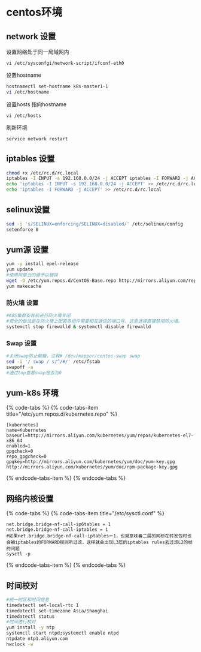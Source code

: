 # centos环境

## network 设置

设置网络处于同一局域网内

`vi /etc/sysconfgi/network-script/ifconf-eth0`

设置hostname

```bash
hostnamectl set-hostname k8s-master1-1
vi /etc/hostname
```

设置hosts 指向hostname

`vi /etc/hosts` 

刷新环境

`service network restart`



## iptables 设置

```bash
chmod +x /etc/rc.d/rc.local 
iptables -I INPUT -s 192.168.0.0/24 -j ACCEPT iptables -I FORWARD -j ACCEPT 
echo 'iptables -I INPUT -s 192.168.0.0/24 -j ACCEPT' >> /etc/rc.d/rc.local 
echo 'iptables -I FORWARD -j ACCEPT' >> /etc/rc.d/rc.local
```

## selinux设置

```bash
sed -i 's/SELINUX=enforcing/SELINUX=disabled/' /etc/selinux/config
setenforce 0
```

## yum源 设置

```bash
yum -y install epel-release
yum update
#使用阿里云的源予以替换
wget -O /etc/yum.repos.d/CentOS-Base.repo http://mirrors.aliyun.com/repo/Centos-7.repo 
yum makecache
```

### 防火墙 设置

```bash
#K8S集群安装前进行防火墙关闭
#安全的做法是在防火墙上配置各组件需要相互通信的端口号，这里选择直接禁用防火墙。
systemctl stop firewalld & systemctl disable firewalld
```

### Swap 设置

```bash
#关闭swap防止颠簸，注释# /dev/mapper/centos-swap swap 
sed -i '/ swap / s/^/#/' /etc/fstab
swapoff -a
#通过top查看swap是否为0
```

## yum-k8s 环境

{% code-tabs %}
{% code-tabs-item title="/etc/yum.repos.d/kubernetes.repo" %}
```text
[kubernetes]
name=Kubernetes
baseurl=http://mirrors.aliyun.com/kubernetes/yum/repos/kubernetes-el7-x86_64
enabled=1
gpgcheck=0
repo_gpgcheck=0
gpgkey=http://mirrors.aliyun.com/kubernetes/yum/doc/yum-key.gpg http://mirrors.aliyun.com/kubernetes/yum/doc/rpm-package-key.gpg
```
{% endcode-tabs-item %}
{% endcode-tabs %}

## 网络内核设置

{% code-tabs %}
{% code-tabs-item title="/etc/sysctl.conf" %}
```text
net.bridge.bridge-nf-call-ip6tables = 1
net.bridge.bridge-nf-call-iptables = 1
#如果net.bridge.bridge-nf-call-iptables＝1，也就意味着二层的网桥在转发包时也会被iptables的FORWARD规则所过滤，这样就会出现L3层的iptables rules去过滤L2的帧的问题
sysctl -p
```
{% endcode-tabs-item %}
{% endcode-tabs %}

## 时间校对

```bash
#统一时区和时间信息
timedatectl set-local-rtc 1 
timedatectl set-timezone Asia/Shanghai 
timedatectl status
#时间进行校对
yum install -y ntp
systemctl start ntpd;systemctl enable ntpd
ntpdate ntp1.aliyun.com
hwclock -w
```



